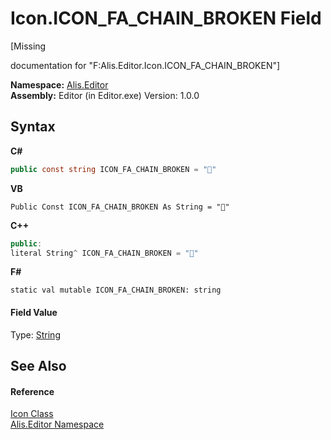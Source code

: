 # Icon.ICON_FA_CHAIN_BROKEN Field
 

\[Missing <summary> documentation for "F:Alis.Editor.Icon.ICON_FA_CHAIN_BROKEN"\]

**Namespace:**&nbsp;<a href="b150ade4-39de-a232-5f06-d3cdc1b2c538">Alis.Editor</a><br />**Assembly:**&nbsp;Editor (in Editor.exe) Version: 1.0.0

## Syntax

**C#**<br />
``` C#
public const string ICON_FA_CHAIN_BROKEN = ""
```

**VB**<br />
``` VB
Public Const ICON_FA_CHAIN_BROKEN As String = ""
```

**C++**<br />
``` C++
public:
literal String^ ICON_FA_CHAIN_BROKEN = ""
```

**F#**<br />
``` F#
static val mutable ICON_FA_CHAIN_BROKEN: string
```


#### Field Value
Type: <a href="https://docs.microsoft.com/dotnet/api/system.string" target="_blank">String</a>

## See Also


#### Reference
<a href="cc0f883c-67f8-f772-c6d7-a60b129f22a7">Icon Class</a><br /><a href="b150ade4-39de-a232-5f06-d3cdc1b2c538">Alis.Editor Namespace</a><br />